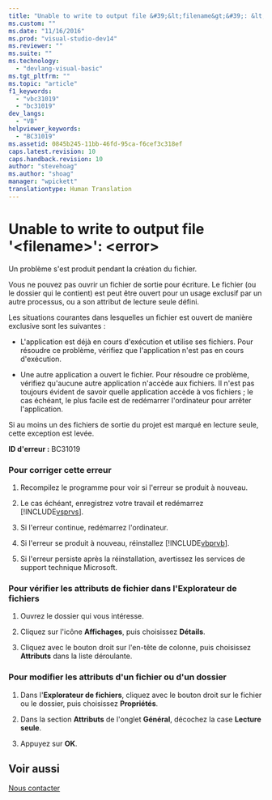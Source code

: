 ```yaml
---
title: "Unable to write to output file &#39;&lt;filename&gt;&#39;: &lt;error&gt; | Microsoft Docs"
ms.custom: ""
ms.date: "11/16/2016"
ms.prod: "visual-studio-dev14"
ms.reviewer: ""
ms.suite: ""
ms.technology: 
  - "devlang-visual-basic"
ms.tgt_pltfrm: ""
ms.topic: "article"
f1_keywords: 
  - "vbc31019"
  - "bc31019"
dev_langs: 
  - "VB"
helpviewer_keywords: 
  - "BC31019"
ms.assetid: 0845b245-11bb-46fd-95ca-f6cef3c318ef
caps.latest.revision: 10
caps.handback.revision: 10
author: "stevehoag"
ms.author: "shoag"
manager: "wpickett"
translationtype: Human Translation
---
```

# Unable to write to output file &#39;&lt;filename&gt;&#39;: &lt;error&gt;
Un problème s'est produit pendant la création du fichier.  
  
 Vous ne pouvez pas ouvrir un fichier de sortie pour écriture. Le fichier \(ou le dossier qui le contient\) est peut être ouvert pour un usage exclusif par un autre processus, ou a son attribut de lecture seule défini.  
  
 Les situations courantes dans lesquelles un fichier est ouvert de manière exclusive sont les suivantes :  
  
-   L'application est déjà en cours d'exécution et utilise ses fichiers. Pour résoudre ce problème, vérifiez que l'application n'est pas en cours d'exécution.  
  
-   Une autre application a ouvert le fichier. Pour résoudre ce problème, vérifiez qu'aucune autre application n'accède aux fichiers. Il n'est pas toujours évident de savoir quelle application accède à vos fichiers ; le cas échéant, le plus facile est de redémarrer l'ordinateur pour arrêter l'application.  
  
 Si au moins un des fichiers de sortie du projet est marqué en lecture seule, cette exception est levée.  
  
 **ID d'erreur :** BC31019  
  
### Pour corriger cette erreur  
  
1.  Recompilez le programme pour voir si l'erreur se produit à nouveau.  
  
2.  Le cas échéant, enregistrez votre travail et redémarrez [!INCLUDE[vsprvs](../../../csharp/includes/vsprvs_md.md)].  
  
3.  Si l'erreur continue, redémarrez l'ordinateur.  
  
4.  Si l'erreur se produit à nouveau, réinstallez [!INCLUDE[vbprvb](../../../csharp/programming-guide/concepts/linq/includes/vbprvb_md.md)].  
  
5.  Si l'erreur persiste après la réinstallation, avertissez les services de support technique Microsoft.  
  
### Pour vérifier les attributs de fichier dans l'Explorateur de fichiers  
  
1.  Ouvrez le dossier qui vous intéresse.  
  
2.  Cliquez sur l'icône **Affichages**, puis choisissez **Détails**.  
  
3.  Cliquez avec le bouton droit sur l'en\-tête de colonne, puis choisissez **Attributs** dans la liste déroulante.  
  
### Pour modifier les attributs d'un fichier ou d'un dossier  
  
1.  Dans l'**Explorateur de fichiers**, cliquez avec le bouton droit sur le fichier ou le dossier, puis choisissez **Propriétés**.  
  
2.  Dans la section **Attributs** de l'onglet **Général**, décochez la case **Lecture seule**.  
  
3.  Appuyez sur **OK**.  
  
## Voir aussi  
 [Nous contacter](/visual-studio/ide/talk-to-us)